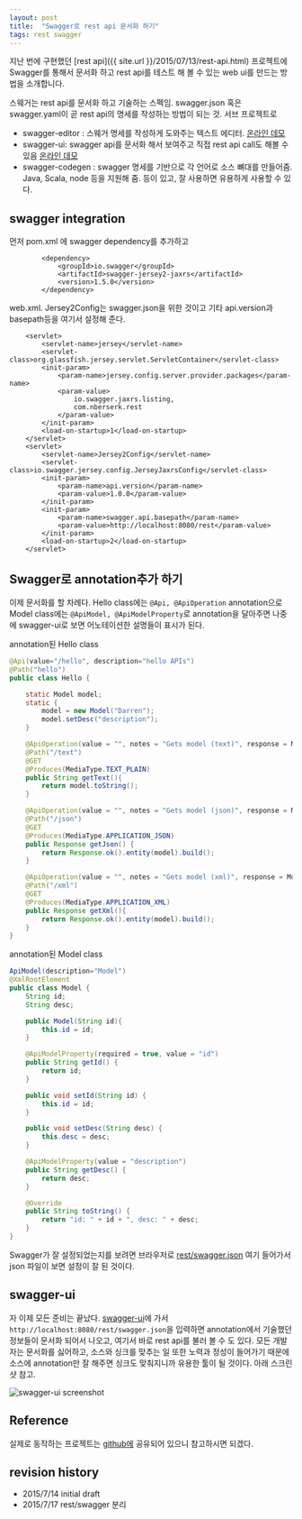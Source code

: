 ```yaml
---
layout: post
title:  "Swagger로 rest api 문서화 하기"
tags: rest swagger
---
```


지난 번에 구현했던 [rest api]({{ site.url }}/2015/07/13/rest-api.html) 프로젝트에 Swagger를 통해서 문서화 하고 rest api를 테스트 해 볼 수 있는 web ui를 만드는 방법을 소개합니다.

스웨거는 rest api를 문서화 하고 기술하는 스펙임. swagger.json 혹은 swagger.yaml이 곧 rest api의 명세를 작성하는 방법이 되는 것. 서브 프로젝트로

- swagger-editor : 스웨거 명세를 작성하게 도와주는 텍스트 에디터. [온라인 데모](http://editor.swagger.io/#/)
- swagger-ui: swagger api를 문서화 해서 보여주고 직접 rest api call도 해볼 수 있음 [온라인 데모](http://petstore.swagger.io/)
- swagger-codegen : swagger 명세를 기반으로 각 언어로 소스 뼈대를 만들어줌. Java, Scala, node 등을 지원해 줌.
등이 있고, 잘 사용하면 유용하게 사용할 수 있다.

## swagger integration
먼저 pom.xml 에 swagger dependency를 추가하고

```
        <dependency>
            <groupId>io.swagger</groupId>
            <artifactId>swagger-jersey2-jaxrs</artifactId>
            <version>1.5.0</version>
        </dependency>
```

web.xml. Jersey2Config는 swagger.json을 위한 것이고 기타 api.version과 basepath등을 여기서 설정해 준다.

```
    <servlet>
        <servlet-name>jersey</servlet-name>
        <servlet-class>org.glassfish.jersey.servlet.ServletContainer</servlet-class>
        <init-param>
            <param-name>jersey.config.server.provider.packages</param-name>
            <param-value>
                io.swagger.jaxrs.listing,
                com.nberserk.rest
            </param-value>
        </init-param>
        <load-on-startup>1</load-on-startup>
    </servlet>
    <servlet>
        <servlet-name>Jersey2Config</servlet-name>
        <servlet-class>io.swagger.jersey.config.JerseyJaxrsConfig</servlet-class>
        <init-param>
            <param-name>api.version</param-name>
            <param-value>1.0.0</param-value>
        </init-param>
        <init-param>
            <param-name>swagger.api.basepath</param-name>
            <param-value>http://localhost:8080/rest</param-value>
        </init-param>
        <load-on-startup>2</load-on-startup>
    </servlet>
```

## Swagger로 annotation추가 하기
이제 문서화를 할 차례다. Hello class에는 `@Api, @ApiOperation` annotation으로 Model class에는 `@ApiModel, @ApiModelProperty`로 annotation을 달아주면 나중에 swagger-ui로 보면 어노테이션한 설명들이 표시가 된다.

annotation된 Hello class

```java
@Api(value="/hello", description="hello APIs")
@Path("hello")
public class Hello {

    static Model model;
    static {
        model = new Model("Darren");
        model.setDesc("description");
    }

    @ApiOperation(value = "", notes = "Gets model (text)", response = Model.class)
    @Path("/text")
    @GET
    @Produces(MediaType.TEXT_PLAIN)
    public String getText(){
        return model.toString();
    }

    @ApiOperation(value = "", notes = "Gets model (json)", response = Model.class)
    @Path("/json")
    @GET
    @Produces(MediaType.APPLICATION_JSON)
    public Response getJson() {
        return Response.ok().entity(model).build();
    }

    @ApiOperation(value = "", notes = "Gets model (xml)", response = Model.class)
    @Path("/xml")
    @GET
    @Produces(MediaType.APPLICATION_XML)
    public Response getXml(){
        return Response.ok().entity(model).build();
    }
}
```

annotation된 Model class

```java
ApiModel(description="Model")
@XmlRootElement
public class Model {
    String id;
    String desc;

    public Model(String id){
        this.id = id;
    }

    @ApiModelProperty(required = true, value = "id")
    public String getId() {
        return id;
    }

    public void setId(String id) {
        this.id = id;
    }

    public void setDesc(String desc) {
        this.desc = desc;
    }

    @ApiModelProperty(value = "description")
    public String getDesc() {
        return desc;
    }

    @Override
    public String toString() {
        return "id: " + id + ", desc: " + desc;
    }
}
```

Swagger가 잘 설정되었는지를 보려면 브라우저로 [rest/swagger.json](http://localhost/rest/swagger.json) 여기 들어가서 json 파일이 보면 설정이 잘 된 것이다.

## swagger-ui

자 이제 모든 준비는 끝났다. [swagger-ui](http://petstore.swagger.io/)에 가서 `http://localhost:8080/rest/swagger.json`을 입력하면 annotation에서 기술했던 정보들이 문서화 되어서 나오고, 여기서 바로 rest api를 불러 볼 수 도 있다. 모든 개발자는 문서화를 싫어하고, 소스와 싱크를 맞추는 일 또한 노력과 정성이 들어가기 때문에 소스에 annotation만 잘 해주면 싱크도 맞춰지니까 유용한 툴이 될 것이다. 아래 스크린샷 참고.

![swagger-ui screenshot](/images/swagger-ui.png)

## Reference
실제로 동작하는 프로젝트는 [github에](https://github.com/nberserk/sandbox/tree/master/rest-jaxrs-swagger) 공유되어 있으니 참고하시면 되겠다.


## revision history
* 2015/7/14 initial draft
* 2015/7/17 rest/swagger 분리

